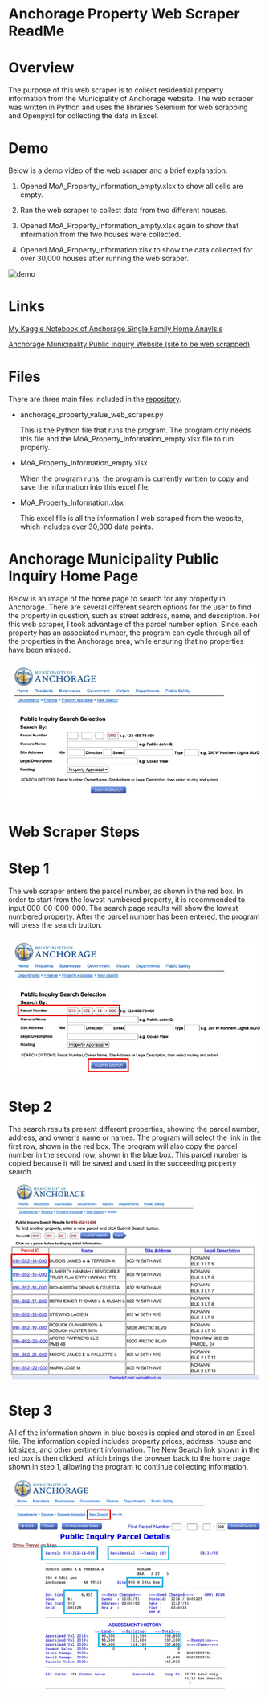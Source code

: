 # Anchorage Property Web Scraper ReadMe

# Overview

The purpose of this web scraper is to collect residential property information from the Municipality of Anchorage website.   The web scraper was written in Python and uses the libraries Selenium for web scrapping and Openpyxl for collecting the data in Excel.

# Demo

Below is a demo video of the web scraper and a brief explanation.

1) Opened MoA_Property_Information_empty.xlsx to show all cells are empty.

2) Ran the web scraper to collect data from two different houses.

3) Opened MoA_Property_Information_empty.xlsx again to show that information from the two houses were collected.

4) Opened MoA_Property_Information.xlsx to show the data collected for over 30,000 houses after running the web scraper.

![demo](/images/Property_Web_Scraper_Demo.gif)

# Links

[My Kaggle Notebook of Anchorage Single Family Home Anaylsis](https://www.kaggle.com/nathanoliver/anchorage-single-family-home-anaylsis)

[Anchorage Municipality Public Inquiry Website (site to be web scrapped)](https://www.muni.org/pw/public.html)

# Files

There are three main files included in the [repository](https://github.com/denaliyinuo/Web_Scraper_Property_Values).

- anchorage_property_value_web_scraper.py

  This is the Python file that runs the program.  The program only needs this file and the MoA_Property_Information_empty.xlsx file to run properly.

- MoA_Property_Information_empty.xlsx

  When the program runs, the program is currently written to copy and save the information into this excel file.

- MoA_Property_Information.xlsx

  This excel file is all the information I web scraped from the website, which includes over 30,000 data points.

# Anchorage Municipality Public Inquiry Home Page

Below is an image of the home page to search for any property in Anchorage.  There are several different search options for the user to find the property in question, such as street address, name, and description.  For this web scraper, I took advantage of the parcel number option. Since each property has an associated number, the program can cycle through all of the properties in the Anchorage area, while ensuring that no properties have been missed.

![image 1](/images/image1.jpeg)

# Web Scraper Steps
# Step 1

The web scraper enters the parcel number, as shown in the red box.  In order to start from the lowest numbered property, it is recommended to input 000-00-000-000.  The search page results will show the lowest numbered property.  After the parcel number has been entered, the program will press the search button.

![image 2](/images/image2.jpeg)

# Step 2

The search results present different properties, showing the parcel number, address, and owner's name or names.  The program will select the link in the first row, shown in the red box.  The program will also copy the parcel number in the second row, shown in the blue box.  This parcel number is copied because it will be saved and used in the succeeding property search.   

![image 3](/images/image3.jpeg)

# Step 3

All of the information shown in blue boxes is copied and stored in an Excel file.  The information copied includes property prices, address, house and lot sizes, and other pertinent information.  The New Search link shown in the red box is then clicked, which brings the browser back to the home page shown in step 1, allowing the program to continue collecting information.

![image 4](/images/image4.jpeg)


